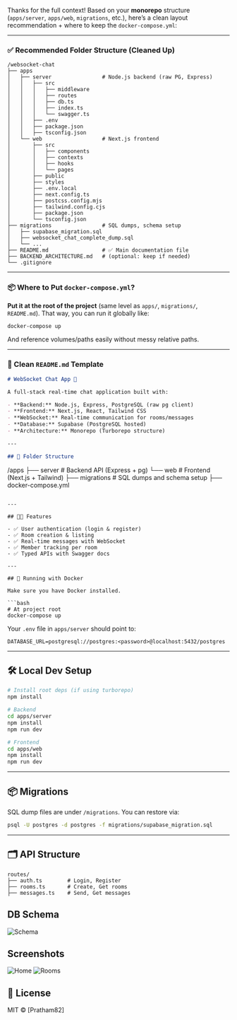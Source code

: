 Thanks for the full context! Based on your **monorepo** structure (`apps/server`, `apps/web`, `migrations`, etc.), here’s a clean layout recommendation + where to keep the `docker-compose.yml`:

---

### ✅ Recommended Folder Structure (Cleaned Up)

```
/websocket-chat
├── apps
│   ├── server                # Node.js backend (raw PG, Express)
│   │   ├── src
│   │   │   ├── middleware
│   │   │   ├── routes
│   │   │   ├── db.ts
│   │   │   ├── index.ts
│   │   │   └── swagger.ts
│   │   ├── .env
│   │   ├── package.json
│   │   ├── tsconfig.json
│   └── web                   # Next.js frontend
│       ├── src
│       │   ├── components
│       │   ├── contexts
│       │   ├── hooks
│       │   └── pages
│       ├── public
│       ├── styles
│       ├── .env.local
│       ├── next.config.ts
│       ├── postcss.config.mjs
│       ├── tailwind.config.cjs
│       ├── package.json
│       └── tsconfig.json
├── migrations                # SQL dumps, schema setup
│   ├── supabase_migration.sql
│   ├── websocket_chat_complete_dump.sql
│   └── ...
├── README.md                 # ✅ Main documentation file
├── BACKEND_ARCHITECTURE.md   # (optional: keep if needed)
└── .gitignore
```

---

### 📦 Where to Put `docker-compose.yml`?

**Put it at the root of the project** (same level as `apps/`, `migrations/`, `README.md`). That way, you can run it globally like:

```bash
docker-compose up
```

And reference volumes/paths easily without messy relative paths.

---

### 📝 Clean `README.md` Template

```md
# WebSocket Chat App 💬

A full-stack real-time chat application built with:

- **Backend:** Node.js, Express, PostgreSQL (raw pg client)
- **Frontend:** Next.js, React, Tailwind CSS
- **WebSocket:** Real-time communication for rooms/messages
- **Database:** Supabase (PostgreSQL hosted)
- **Architecture:** Monorepo (Turborepo structure)

---

## 📁 Folder Structure
```

/apps
├── server # Backend API (Express + pg)
└── web # Frontend (Next.js + Tailwind)
├── migrations # SQL dumps and schema setup
├── docker-compose.yml

````

---

## 🧑‍💻 Features

- ✅ User authentication (login & register)
- ✅ Room creation & listing
- ✅ Real-time messages with WebSocket
- ✅ Member tracking per room
- ✅ Typed APIs with Swagger docs

---

## 🐳 Running with Docker

Make sure you have Docker installed.

```bash
# At project root
docker-compose up
````

Your `.env` file in `apps/server` should point to:

```
DATABASE_URL=postgresql://postgres:<password>@localhost:5432/postgres
```

---

## 🛠 Local Dev Setup

```bash
# Install root deps (if using turborepo)
npm install

# Backend
cd apps/server
npm install
npm run dev

# Frontend
cd apps/web
npm install
npm run dev
```

---

## 📦 Migrations

SQL dump files are under `/migrations`. You can restore via:

```bash
psql -U postgres -d postgres -f migrations/supabase_migration.sql
```

---

## 🗂 API Structure

```
routes/
├── auth.ts        # Login, Register
├── rooms.ts       # Create, Get rooms
├── messages.ts    # Send, Get messages
```

## DB Schema

![Schema](/assets/db_schema.png)

## Screenshots

![Home](/assets/ui1.png)
![Rooms](/assets/ui2.png)

## 📄 License

MIT © \[Pratham82]
